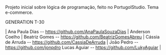 Projeto inicial sobre lógica de programação, feito no PortugolStudio. Tema e-commerce.

GENERATION T-30

| Ana Paula Dias -- https://github.com/AnaPaulaSouzaDias |
Anderson Coelho |
Beatriz Gomes -- https://github.com/BeatrizGomesAbreu |
Cássia de Arruda -- https://github.com/CassiaDeArruda |
João Pedro -- https://github.com/jonpdro
Lucas Aguiar -- https://github.com/LukyAguiar |
